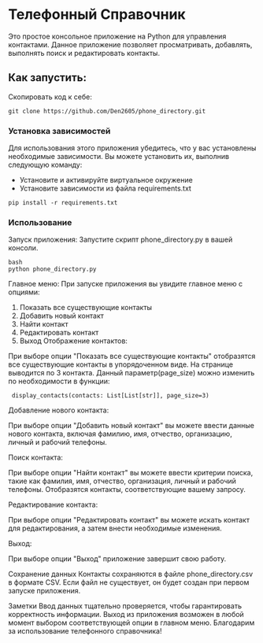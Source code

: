# Телефонный Справочник

Это простое консольное приложение на Python для управления контактами. 
Данное приложение позволяет просматривать, добавлять, выполнять поиск и 
редактировать контакты.

## Как запустить:

Скопировать код к себе:
```
git clone https://github.com/Den2605/phone_directory.git
```

### Установка зависимостей

Для использования этого приложения убедитесь, что у вас установлены необходимые зависимости. Вы можете установить их, выполнив следующую команду:

- Установите и активируйте виртуальное окружение
- Установите зависимости из файла requirements.txt

```
pip install -r requirements.txt
```

### Использование

Запуск приложения:
Запустите скрипт phone_directory.py в вашей консоли.
````
bash
python phone_directory.py
````

Главное меню:
При запуске приложения вы увидите главное меню с опциями:

1. Показать все существующие контакты
2. Добавить новый контакт
3. Найти контакт
4. Редактировать контакт
5. Выход
Отображение контактов:

При выборе опции "Показать все существующие контакты" отобразятся все существующие контакты в упорядоченном виде. На странице выводится по 3 контакта.
Данный параметр(page_size) можно изменить по необходимости в функции:

```
 display_contacts(contacts: List[List[str]], page_size=3)
```
Добавление нового контакта:

При выборе опции "Добавить новый контакт" вы можете ввести данные нового контакта, включая фамилию, имя, отчество, организацию, личный и рабочий телефоны.

Поиск контакта:

При выборе опции "Найти контакт" вы можете ввести критерии поиска, такие как фамилия, имя, отчество, организация, личный и рабочий телефоны. Отобразятся контакты, соответствующие вашему запросу.

Редактирование контакта:

При выборе опции "Редактировать контакт" вы можете искать контакт для редактирования, а затем внести необходимые изменения.

Выход:

При выборе опции "Выход" приложение завершит свою работу.

Сохранение данных
Контакты сохраняются в файле phone_directory.csv в формате CSV. Если файл не существует, он будет создан при первом запуске приложения.

Заметки
Ввод данных тщательно проверяется, чтобы гарантировать корректность информации.
Выход из приложения возможен в любой момент выбором соответствующей опции в главном меню.
Благодарим за использование телефонного справочника!